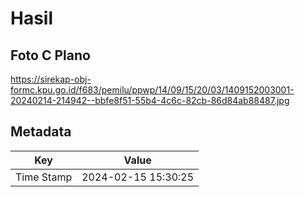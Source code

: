 # Hasil

## Foto C Plano

https://sirekap-obj-formc.kpu.go.id/f683/pemilu/ppwp/14/09/15/20/03/1409152003001-20240214-214942--bbfe8f51-55b4-4c6c-82cb-86d84ab88487.jpg


## Metadata

| Key        | Value               |
| ---------- | ------------------- |
| Time Stamp | 2024-02-15 15:30:25 |



